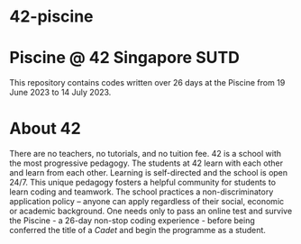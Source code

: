 # 42-piscine
<h1>Piscine @ 42 Singapore SUTD</h1>
This repository contains codes written over 26 days at the Piscine from 19 June 2023 to 14 July 2023. 
<h1/>About 42</h1>
There are no teachers, no tutorials, and no tuition fee. 42 is a school with the most progressive pedagogy. The students at 42 learn with each other and learn from each other. Learning is self-directed and the school is open 24/7. This unique pedagogy fosters a helpful community for students to learn coding and teamwork. The school practices a non-discriminatory application policy – anyone can apply regardless of their social, economic or academic background. One needs only to pass an online test and survive the Piscine - a 26-day non-stop coding experience - before being conferred the title of a <em>Cadet</em> and begin the programme as a student.
